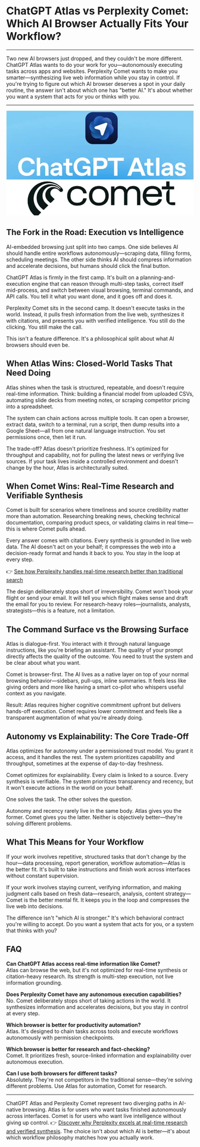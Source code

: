 # ChatGPT Atlas vs Perplexity Comet: Which AI Browser Actually Fits Your Workflow?

---

Two new AI browsers just dropped, and they couldn't be more different. ChatGPT Atlas wants to do your work for you—autonomously executing tasks across apps and websites. Perplexity Comet wants to make you smarter—synthesizing live web information while you stay in control. If you're trying to figure out which AI browser deserves a spot in your daily routine, the answer isn't about which one has "better AI." It's about whether you want a system that acts for you or thinks with you.

---

![Comparison visualization of ChatGPT Atlas and Perplexity Comet browsers](image/780270319986412.webp)

## The Fork in the Road: Execution vs Intelligence

AI-embedded browsing just split into two camps. One side believes AI should handle entire workflows autonomously—scraping data, filling forms, scheduling meetings. The other side thinks AI should compress information and accelerate decisions, but humans should click the final button.

ChatGPT Atlas is firmly in the first camp. It's built on a planning-and-execution engine that can reason through multi-step tasks, correct itself mid-process, and switch between visual browsing, terminal commands, and API calls. You tell it what you want done, and it goes off and does it.

Perplexity Comet sits in the second camp. It doesn't execute tasks in the world. Instead, it pulls fresh information from the live web, synthesizes it with citations, and presents you with verified intelligence. You still do the clicking. You still make the call.

This isn't a feature difference. It's a philosophical split about what AI browsers should even be.

## When Atlas Wins: Closed-World Tasks That Need Doing

Atlas shines when the task is structured, repeatable, and doesn't require real-time information. Think: building a financial model from uploaded CSVs, automating slide decks from meeting notes, or scraping competitor pricing into a spreadsheet.

The system can chain actions across multiple tools. It can open a browser, extract data, switch to a terminal, run a script, then dump results into a Google Sheet—all from one natural language instruction. You set permissions once, then let it run.

The trade-off? Atlas doesn't prioritize freshness. It's optimized for throughput and capability, not for pulling the latest news or verifying live sources. If your task lives inside a controlled environment and doesn't change by the hour, Atlas is architecturally suited.

## When Comet Wins: Real-Time Research and Verifiable Synthesis

Comet is built for scenarios where timeliness and source credibility matter more than automation. Researching breaking news, checking technical documentation, comparing product specs, or validating claims in real time—this is where Comet pulls ahead.

Every answer comes with citations. Every synthesis is grounded in live web data. The AI doesn't act on your behalf; it compresses the web into a decision-ready format and hands it back to you. You stay in the loop at every step.

👉 [See how Perplexity handles real-time research better than traditional search](https://pplx.ai/ixkwood69619635)

The design deliberately stops short of irreversibility. Comet won't book your flight or send your email. It will tell you which flight makes sense and draft the email for you to review. For research-heavy roles—journalists, analysts, strategists—this is a feature, not a limitation.

## The Command Surface vs the Browsing Surface

Atlas is dialogue-first. You interact with it through natural language instructions, like you're briefing an assistant. The quality of your prompt directly affects the quality of the outcome. You need to trust the system and be clear about what you want.

Comet is browser-first. The AI lives as a native layer on top of your normal browsing behavior—sidebars, pull-ups, inline summaries. It feels less like giving orders and more like having a smart co-pilot who whispers useful context as you navigate.

Result: Atlas requires higher cognitive commitment upfront but delivers hands-off execution. Comet requires lower commitment and feels like a transparent augmentation of what you're already doing.

## Autonomy vs Explainability: The Core Trade-Off

Atlas optimizes for autonomy under a permissioned trust model. You grant it access, and it handles the rest. The system prioritizes capability and throughput, sometimes at the expense of day-to-day freshness.

Comet optimizes for explainability. Every claim is linked to a source. Every synthesis is verifiable. The system prioritizes transparency and recency, but it won't execute actions in the world on your behalf.

One solves the task. The other solves the question.

Autonomy and recency rarely live in the same body. Atlas gives you the former. Comet gives you the latter. Neither is objectively better—they're solving different problems.

## What This Means for Your Workflow

If your work involves repetitive, structured tasks that don't change by the hour—data processing, report generation, workflow automation—Atlas is the better fit. It's built to take instructions and finish work across interfaces without constant supervision.

If your work involves staying current, verifying information, and making judgment calls based on fresh data—research, analysis, content strategy—Comet is the better mental fit. It keeps you in the loop and compresses the live web into decisions.

The difference isn't "which AI is stronger." It's which behavioral contract you're willing to accept. Do you want a system that acts for you, or a system that thinks with you?

## FAQ

**Can ChatGPT Atlas access real-time information like Comet?**  
Atlas can browse the web, but it's not optimized for real-time synthesis or citation-heavy research. Its strength is multi-step execution, not live information grounding.

**Does Perplexity Comet have any autonomous execution capabilities?**  
No. Comet deliberately stops short of taking actions in the world. It synthesizes information and accelerates decisions, but you stay in control at every step.

**Which browser is better for productivity automation?**  
Atlas. It's designed to chain tasks across tools and execute workflows autonomously with permission checkpoints.

**Which browser is better for research and fact-checking?**  
Comet. It prioritizes fresh, source-linked information and explainability over autonomous execution.

**Can I use both browsers for different tasks?**  
Absolutely. They're not competitors in the traditional sense—they're solving different problems. Use Atlas for automation, Comet for research.

---

ChatGPT Atlas and Perplexity Comet represent two diverging paths in AI-native browsing. Atlas is for users who want tasks finished autonomously across interfaces. Comet is for users who want live intelligence without giving up control. 👉 [Discover why Perplexity excels at real-time research and verified synthesis](https://pplx.ai/ixkwood69619635). The choice isn't about which AI is better—it's about which workflow philosophy matches how you actually work.

